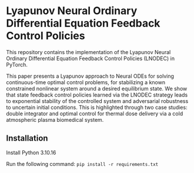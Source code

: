 # Lyapunov Neural Ordinary Differential Equation Feedback Control Policies

This repository contains the implementation of the Lyapunov Neural Ordinary Differential Equation Feedback Control Policies (LNODEC) in PyTorch. 

This paper presents a Lyapunov approach to Neural ODEs for solving continuous-time optimal control problems, for stabilizing a known constrained nonlinear system around a desired equilibrium state. We show that state feedback control policies learned via the LNODEC strategy leads to exponential stability of the controlled system and adversarial robustness to uncertain initial conditions. This is highlighted through two case studies: double integrator and optimal control for thermal dose delivery via a cold atmospheric plasma biomedical system. 

## Installation
Install Python 3.10.16

Run the following command: ```pip install -r requirements.txt```
<!--
## Double Integrator
![Double Integrator Phase Portrait](./figures/double_integrator_phase_portrait_subplots_labels.png)
*Phase portraits of the controlled double integrator system. Left: State trajectories for NODEC (no Lyapunov formulation). Right: State trajectories for LNODEC. Blue trajectories signify streamlines in the phase space. The nominal trajectory is shown in red and the adversarial trajectories with respect to perturbations in initial states are shown in orange.*

The nominal trajectories demonstrate that the LNDOEC formulation reaches equilibrium due to a zero terminal velocity, whereas the NODEC strategy does not. The adversarial trajectories also verify that LNODEC is more robust to uncertain initial conditions since all trajectories reach the desired terminal state, whereas the same cannot be said for NODEC.

## Atmospheric Pressure Plasma Jet (APPJ)
![APPJ CEM T u vs t](./figures/appj_NODEC_LNODEC_x_t_subplots_labels.png)
*Optimal control of thermal dose delivery of cold atmospheric plasma to a target surface. (a) The delivered thermal dose CEM. (b) Surface
temperature. (c) A sample control input, i.e., applied power to plasma, designed by NODEC and L-NODEC. 20 state profiles are shown based
on repeated training of the state-feedback neural control policy for each strategy. Note that the plasma treatment is terminated once the desired
terminal thermal dose is reached and, thus, the trajectories are truncated when CEM reaches 1.5 min.*

Across all 20 trajectories, the LNODEC strategy requires only at most 60s to reach the desired CEM whereas NODEC requires the full 100s, exhibiting a 40% improvement, which is highly desirable in the context where potential patients are involved. The LNODEC trajectories are also more consistent given that the NODEC trajectories experience significant variance in the intermediate time steps.
-->
